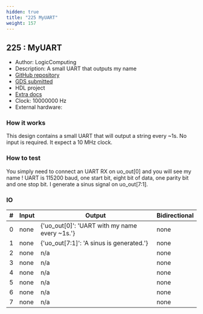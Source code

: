 ```yaml
---
hidden: true
title: "225 MyUART"
weight: 157
---
```


## 225 : MyUART

* Author: LogicComputing
* Description: A small UART that outputs my name
* [GitHub repository](https://github.com/LogicComputing/tt05-myUART)
* [GDS submitted](https://github.com/LogicComputing/tt05-myUART/actions/runs/6754878715)
* HDL project
* [Extra docs]()
* Clock: 10000000 Hz
* External hardware: 



### How it works

This design contains a small UART that will output a string every ~1s. No input is required. It expect a 10 MHz clock.


### How to test

You simply need to connect an UART RX on uo_out[0] and you will see my name ! UART is 115200 baud, one start bit, eight bit of data, one parity bit and one stop bit. I generate a sinus signal on uo_out[7:1].


### IO

| # | Input        | Output       | Bidirectional      |
|---|--------------|--------------| -------------------|
| 0 | none  | {'uo_out[0]': 'UART with my name every ~1s.'} | none |
| 1 | none  | {'uo_out[7:1]': 'A sinus is generated.'} | none |
| 2 | none  | n/a | none |
| 3 | none  | n/a | none |
| 4 | none  | n/a | none |
| 5 | none  | n/a | none |
| 6 | none  | n/a | none |
| 7 | none  | n/a | none |
